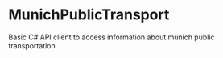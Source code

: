 # MunichPublicTransport
Basic C# API client to access information about munich public transportation.
